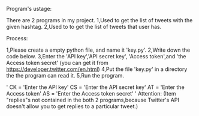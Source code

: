 Program's ustage:

There are 2 programs in my project.
1,Used to get the list of tweets with the given hashtag.
2,Used to to get the list of tweets that user has.

Process:

1,Please  create  a empty python file, and  name it 'key.py'.
2,Write down the code below.
3,Enter the 'API key','API secret key', 'Access token',and 'the Access token secret' (you can get it from https://developer.twitter.com/en.html)
4,Put the file  'key.py' in a directory the the program can read it.
5,Run the program.

'
CK = 'Enter the API key'
CS = 'Enter the API secret key'
AT = 'Enter the Access token'
AS = 'Enter the Access token secret'
'
Attention:
 (Item "replies"s not contained in the both 2 programs,because Twitter's API doesn't allow you to get replies to a particular tweet.)